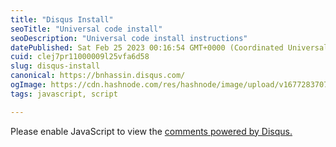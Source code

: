 ```yaml
---
title: "Disqus Install"
seoTitle: "Universal code install"
seoDescription: "Universal code install instructions"
datePublished: Sat Feb 25 2023 00:16:54 GMT+0000 (Coordinated Universal Time)
cuid: clej7pr11000009l25vfa6d58
slug: disqus-install
canonical: https://bnhassin.disqus.com/
ogImage: https://cdn.hashnode.com/res/hashnode/image/upload/v1677283707896/83238a2e-51dd-417e-bc03-980897425d10.png
tags: javascript, script

---
```


<div id="disqus_thread"></div>
<script>
    /**
    *  RECOMMENDED CONFIGURATION VARIABLES: EDIT AND UNCOMMENT THE SECTION BELOW TO INSERT DYNAMIC VALUES FROM YOUR PLATFORM OR CMS.
    *  LEARN WHY DEFINING THESE VARIABLES IS IMPORTANT: https://disqus.com/admin/universalcode/#configuration-variables    */
    /*
    var disqus_config = function () {
    this.page.url = PAGE_URL;  // Replace PAGE_URL with your page's canonical URL variable
    this.page.identifier = PAGE_IDENTIFIER; // Replace PAGE_IDENTIFIER with your page's unique identifier variable
    };
    */
    (function() { // DON'T EDIT BELOW THIS LINE
    var d = document, s = d.createElement('script');
    s.src = 'https://bnhassin.disqus.com/embed.js';
    s.setAttribute('data-timestamp', +new Date());
    (d.head || d.body).appendChild(s);
    })();
</script>
<noscript>Please enable JavaScript to view the <a href="https://disqus.com/?ref_noscript">comments powered by Disqus.</a></noscript>
